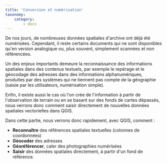 ```yaml
---
title: 'Conversion et numérisation'
taxonomy:
    category:
        - docs
---
```


De nos jours, de nombreuses données spatiales d'archive ont déjà été numérisées. Cependant, il reste certains documents qui ne sont disponibles qu'en version analogique ou, plus souvent, simplement scannées et non référencées.

Un des enjeux importants demeure la reconnaissance des informations spatiales dans des contenus textuels, par exemple le repérage et le géocodage des adresses dans des informations alphanumériques, produites par des systèmes qui ne tiennent pas compte de la géographie (saisie par les utilisateurs, numérisation simple).

Enfin, il existe aussi le cas où l'on crée de l'information à partir de l'observation de terrain ou en se basant sur des fonds de cartes dépassés, nous verrons donc comment saisir directement de nouvelles données spatiales vectorielles dans QGIS.

Dans cette partie, nous verrons donc rapidement, avec QGIS, comment :
* **Reconnaître** des références spatiales textuelles (colonnes de coordonnées)
* **Géocoder** des adresses
* **Géoréférencer**, caler des photographies numérisées
* **Saisir** des données spatiales directement, à partir d'un fond de référence.